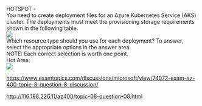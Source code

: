 HOTSPOT -<br/>You need to create deployment files for an Azure Kubernetes Service (AKS) cluster. The deployments must meet the provisioning storage requirements shown in the following table.<br/><img src="https://www.examtopics.com/assets/media/exam-media/04257/0041300001.png" class="in-exam-image"/><br/>Which resource type should you use for each deployment? To answer, select the appropriate options in the answer area.<br/>NOTE: Each correct selection is worth one point.<br/>Hot Area:<br/><img src="https://www.examtopics.com/assets/media/exam-media/04257/0041300002.png" class="in-exam-image"/><br/><p><a href="https://www.examtopics.com/discussions/microsoft/view/74072-exam-az-400-topic-8-question-8-discussion/">https://www.examtopics.com/discussions/microsoft/view/74072-exam-az-400-topic-8-question-8-discussion/</a></p><p><a href="http://116.198.226.11/az400/topic-08-question-08.html">http://116.198.226.11/az400/topic-08-question-08.html</a></p><script src="https://giscus.app/client.js"                    data-repo="azsamples/az204"                    data-repo-id="R_kgDOMRXzDQ"                    data-category="General"                    data-category-id="DIC_kwDOMRXzDc4Cgi27"                    data-mapping="pathname"                    data-strict="1"                    data-reactions-enabled="0"                    data-emit-metadata="0"                    data-input-position="bottom"                    data-theme="preferred_color_scheme"                    data-lang="en"                    crossorigin="anonymous"                    async>                    </script>